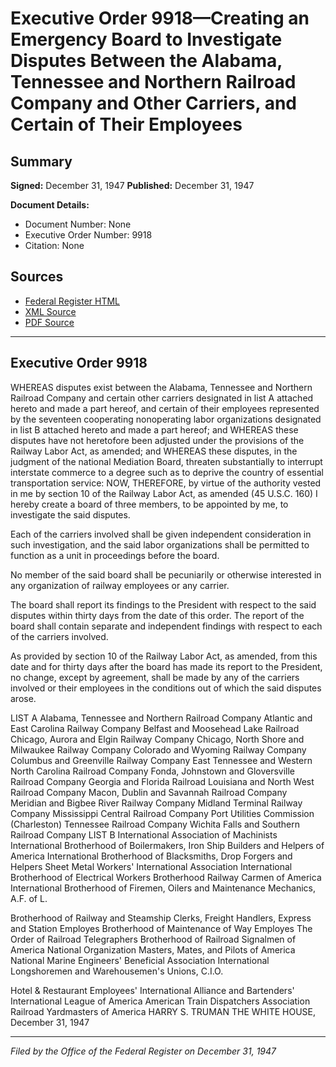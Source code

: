 # Executive Order 9918—Creating an Emergency Board to Investigate Disputes Between the Alabama, Tennessee and Northern Railroad Company and Other Carriers, and Certain of Their Employees

## Summary

**Signed:** December 31, 1947
**Published:** December 31, 1947

**Document Details:**
- Document Number: None
- Executive Order Number: 9918
- Citation: None

## Sources
- [Federal Register HTML](https://www.presidency.ucsb.edu/documents/executive-order-9918-creating-emergency-board-investigate-disputes-between-the-alabama)
- [XML Source](None)
- [PDF Source](None)

---

## Executive Order 9918

WHEREAS disputes exist between the Alabama, Tennessee and Northern Railroad Company and certain other carriers designated in list A attached hereto and made a part hereof, and certain of their employees represented by the seventeen cooperating nonoperating labor organizations designated in list B attached hereto and made a part hereof; and
WHEREAS these disputes have not heretofore been adjusted under the provisions of the Railway Labor Act, as amended; and
WHEREAS these disputes, in the judgment of the national Mediation Board, threaten substantially to interrupt interstate commerce to a degree such as to deprive the country of essential transportation service:
NOW, THEREFORE, by virtue of the authority vested in me by section 10 of the Railway Labor Act, as amended (45 U.S.C. 160) I hereby create a board of three members, to be appointed by me, to investigate the said disputes.

Each of the carriers involved shall be given independent consideration in such investigation, and the said labor organizations shall be permitted to function as a unit in proceedings before the board.

No member of the said board shall be pecuniarily or otherwise interested in any organization of railway employees or any carrier.

The board shall report its findings to the President with respect to the said disputes within thirty days from the date of this order. The report of the board shall contain separate and independent findings with respect to each of the carriers involved.

As provided by section 10 of the Railway Labor Act, as amended, from this date and for thirty days after the board has made its report to the President, no change, except by agreement, shall be made by any of the carriers involved or their employees in the conditions out of which the said disputes arose.

LIST A
Alabama, Tennessee and Northern Railroad Company
Atlantic and East Carolina Railway Company
Belfast and Moosehead Lake Railroad
Chicago, Aurora and Elgin Railway Company
Chicago, North Shore and Milwaukee Railway Company
Colorado and Wyoming Railway Company
Columbus and Greenville Railway Company
East Tennessee and Western North Carolina Railroad Company
Fonda, Johnstown and Gloversville Railroad Company
Georgia and Florida Railroad
Louisiana and North West Railroad Company
Macon, Dublin and Savannah Railroad Company
Meridian and Bigbee River Railway Company
Midland Terminal Railway Company
Mississippi Central Railroad Company
Port Utilities Commission (Charleston)
Tennessee Railroad Company
Wichita Falls and Southern Railroad Company
LIST B
International Association of Machinists
International Brotherhood of Boilermakers, Iron Ship Builders and Helpers of America
International Brotherhood of Blacksmiths, Drop Forgers and Helpers
Sheet Metal Workers' International Association
International Brotherhood of Electrical Workers
Brotherhood Railway Carmen of America
International Brotherhood of Firemen, Oilers and Maintenance Mechanics, A.F. of L.

Brotherhood of Railway and Steamship Clerks, Freight Handlers, Express and Station Employes
Brotherhood of Maintenance of Way Employes
The Order of Railroad Telegraphers
Brotherhood of Railroad Signalmen of America
National Organization Masters, Mates, and Pilots of America
National Marine Engineers' Beneficial Association
International Longshoremen and Warehousemen's Unions, C.I.O.

Hotel & Restaurant Employees' International Alliance and Bartenders' International League of America
American Train Dispatchers Association
Railroad Yardmasters of America
HARRY S. TRUMAN
THE WHITE HOUSE,
December 31, 1947

---

*Filed by the Office of the Federal Register on December 31, 1947*
